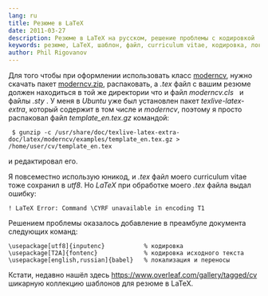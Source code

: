 ```yaml
---
lang: ru
title: Резюме в LaTeX
date: 2011-03-27
description: Резюме в LaTeX на русском, решение проблемы с кодировкой
keywords: резюме, LaTeX, шаблон, файл, curriculum vitae, кодировка, локализация, юникод, utf8, пакет, проблемы, Ubuntu, tex
author: Phil Rigovanov
---
```


Для того чтобы при оформлении использовать класс [moderncv](http://www.ctan.org/tex-archive/macros/latex/contrib/moderncv/), нужно скачать пакет [moderncv.zip](http://mirror.ctan.org/macros/latex/contrib/moderncv.zip), распаковать, а _.tex_ файл с вашим резюме должен находиться в той же директории что и файл _moderncv.cls_   и файлы _.sty_ .
 У меня в _Ubuntu_ уже был установлен пакет _texlive-latex-extra_, который содержит в том числе и _moderncv_, поэтому я просто распаковал файл _template_en.tex.gz_ командой:

     $ gunzip -c /usr/share/doc/texlive-latex-extra-doc/latex/moderncv/examples/template_en.tex.gz > /home/user/cv/template_en.tex

и редактировал его.

 Я повсеместно использую юникод, и _.tex_ файл моего curriculum vitae тоже сохранил в _utf8_.
Но _LaTeX_ при обработке моего _.tex_ файла выдал ошибку:

    ! LaTeX Error: Command \CYRF unavailable in encoding T1

Решением проблемы оказалось добавление в преамбуле документа следующих команд:

    \usepackage[utf8]{inputenc}           % кодировка
    \usepackage[T2A]{fontenc}             % кодировка исходного текста
    \usepackage[english,russian]{babel}   % локализация и переносы

Кстати, недавно нашёл здесь https://www.overleaf.com/gallery/tagged/cv шикарную коллекцию шаблонов для резюме в LaTeX.
